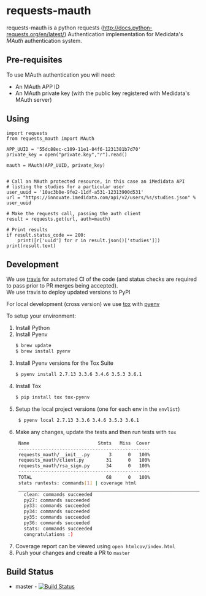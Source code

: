 # requests-mauth

requests-mauth is a python requests (http://docs.python-requests.org/en/latest/) Authentication implementation
for Medidata's _MAuth_ authentication system.

## Pre-requisites ##

To use MAuth authentication you will need:

* An MAuth APP ID
* An MAuth private key (with the public key registered with Medidata's MAuth server)


## Using ##

    import requests
    from requests_mauth import MAuth

    APP_UUID = '55dc88ec-c109-11e1-84f6-1231381b7d70'
    private_key = open("private.key","r").read()

    mauth = MAuth(APP_UUID, private_key)

    
    # Call an MAuth protected resource, in this case an iMedidata API 
    # listing the studies for a particular user
    user_uuid = '10ac3b0e-9fe2-11df-a531-12313900d531'
    url = "https://innovate.imedidata.com/api/v2/users/%s/studies.json" % user_uuid

    # Make the requests call, passing the auth client
    result = requests.get(url, auth=mauth)
    
    # Print results
    if result.status_code == 200:
        print([r['uuid'] for r in result.json()['studies']])
    print(result.text)

Development
-----------
We use [travis](https://travisci.com) for automated CI of the code (and status checks are required to pass prior to PR merges being accepted).  
We use travis to deploy updated versions to PyPI

For local development (cross version) we use [tox](http://tox.readthedocs.io/en/latest/) with [pyenv](https://github.com/pyenv/pyenv)    

To setup your environment:
1. Install Python
1. Install Pyenv
   ```bash
   $ brew update
   $ brew install pyenv
   ```
1. Install Pyenv versions for the Tox Suite
   ```bash
   $ pyenv install 2.7.13 3.3.6 3.4.6 3.5.3 3.6.1
   ```
1. Install Tox 
   ```bash
   $ pip install tox tox-pyenv 
   ```
1. Setup the local project versions (one for each env in the `envlist`)
   ```bash
    $ pyenv local 2.7.13 3.3.6 3.4.6 3.5.3 3.6.1 
   ```
1. Make any changes, update the tests and then run tests with `tox`
   ```bash
    Name                         Stmts   Miss  Cover
    ------------------------------------------------
    requests_mauth/__init__.py       3      0   100%
    requests_mauth/client.py        31      0   100%
    requests_mauth/rsa_sign.py      34      0   100%
    ------------------------------------------------
    TOTAL                           68      0   100%
    stats runtests: commands[1] | coverage html
    _________________________________________________________________________________________________________ summary __________________________________________________________________________________________________________
      clean: commands succeeded
      py27: commands succeeded
      py33: commands succeeded
      py34: commands succeeded
      py35: commands succeeded
      py36: commands succeeded
      stats: commands succeeded
      congratulations :)
   ```
1. Coverage report can be viewed using `open htmlcov/index.html`
1. Push your changes and create a PR to `master`


Build Status
------------
* master - [![Build Status](https://travis-ci.org/mdsol/requests-mauth.svg?branch=master)](https://travis-ci.org/mdsol/requests-mauth.svg?branch=master)